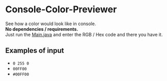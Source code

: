 # Console-Color-Previewer

See how a color would look like in console. <br>
**No dependencies / requirements.** <br>
Just run the [Main.java](Main.java) and enter the RGB / Hex code and there you have it.

## Examples of input

- `0 255 0`
- `00FF00`
- `#00FF00`

[Main.java]: https://github.com/ManHinnn0509/Console-Color-Previewer/blob/main/Main.java